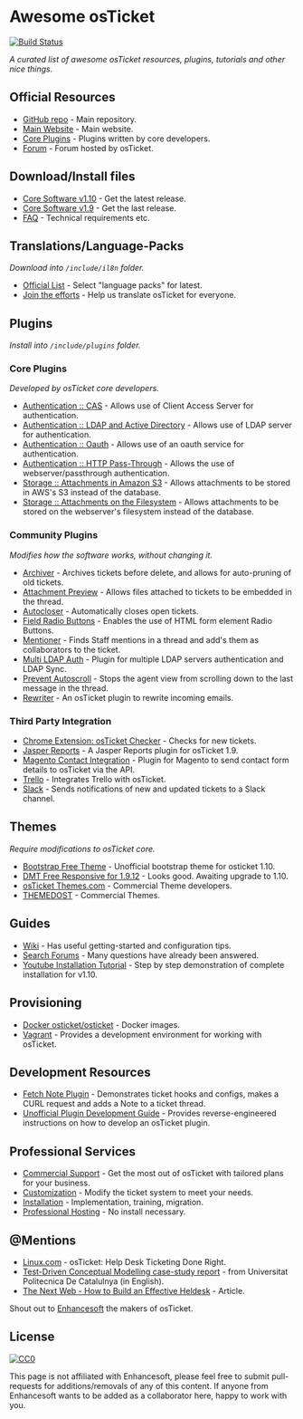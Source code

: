 # Awesome osTicket
[![Build Status](https://travis-ci.org/clonemeagain/awesome-osticket.svg)](https://travis-ci.org/clonemeagain/awesome-osticket/)

*A curated list of awesome osTicket resources, plugins, tutorials and other nice things.*


## Official Resources

* [GitHub repo](https://github.com/osTicket/osTicket) - Main repository.
* [Main Website](http://osticket.com) - Main website.
* [Core Plugins](https://github.com/osTicket/osTicket-plugins) - Plugins written by core developers.
* [Forum](http://www.osticket.com/forum/) - Forum hosted by osTicket.

## Download/Install files

* [Core Software v1.10](http://osticket.com/download/go?dl=osTicket-v1.10.zip) - Get the latest release.
* [Core Software v1.9](http://osticket.com/download/go?dl=osTicket-v1.9.15.zip) - Get the last release.
* [FAQ](http://osticket.com/faq) - Technical requirements etc.

## Translations/Language-Packs
*Download into `/include/il8n` folder.*

* [Official List](http://osticket.com/download#linguas) - Select "language packs" for latest.
* [Join the efforts](https://crowdin.com/project/osticket-official) - Help us translate osTicket for everyone.

## Plugins
*Install into `/include/plugins` folder.*

### Core Plugins
*Developed by osTicket core developers.*

* [Authentication :: CAS](https://github.com/osTicket/osTicket-plugins/tree/develop/auth-cas) - Allows use of Client Access Server for authentication.
* [Authentication :: LDAP and Active Directory](https://github.com/osTicket/osTicket-plugins/tree/develop/auth-ldap) - Allows use of LDAP server for authentication.
* [Authentication :: Oauth](https://github.com/osTicket/osTicket-plugins/tree/develop/auth-oauth) - Allows use of an oauth service for authentication.
* [Authentication :: HTTP Pass-Through](https://github.com/osTicket/osTicket-plugins/tree/develop/auth-passthru) - Allows the use of webserver/passthrough authentication.
* [Storage :: Attachments in Amazon S3](https://github.com/osTicket/osTicket-plugins/tree/develop/storage-s3) - Allows attachments to be stored in AWS's S3 instead of the database.
* [Storage :: Attachments on the Filesystem](https://github.com/osTicket/osTicket-plugins/tree/develop/storage-fs) - Allows attachments to be stored on the webserver's filesystem instead of the database.

### Community Plugins
*Modifies how the software works, without changing it.*

* [Archiver](https://github.com/clonemeagain/osticket-plugin-archiver) - Archives tickets before delete, and allows for auto-pruning of old tickets.
* [Attachment Preview](https://github.com/clonemeagain/attachment_preview) - Allows files attached to tickets to be embedded in the thread.
* [Autocloser](https://github.com/clonemeagain/plugin-autocloser) - Automatically closes open tickets.
* [Field Radio Buttons](https://github.com/Micke1101/OSTicket-plugin-field-radiobuttons) - Enables the use of HTML form element Radio Buttons.
* [Mentioner](https://github.com/clonemeagain/osticket-plugin-mentioner) - Finds Staff mentions in a thread and add's them as collaborators to the ticket.
* [Multi LDAP Auth](https://github.com/philbertphotos/osticket-multildap-auth) - Plugin for multiple LDAP servers authentication and LDAP Sync.
* [Prevent Autoscroll](https://github.com/clonemeagain/osticket-plugin-preventautoscroll) - Stops the agent view from scrolling down to the last message in the thread.
* [Rewriter](https://github.com/clonemeagain/plugin-fwd-rewriter) - An osTicket plugin to rewrite incoming emails.


### Third Party Integration 

* [Chrome Extension: osTicket Checker](https://chrome.google.com/webstore/detail/osticket-checker/kkcdfipbekoniikpigpklbioladkilig?hl=en) - Checks for new tickets.
* [Jasper Reports](https://github.com/meatballcoder/osticket-jasper-plugin) - A Jasper Reports plugin for osTicket 1.9.
* [Magento Contact Integration](https://github.com/CopeX/magento-osticket-api) - Plugin for Magento to send contact form details to osTicket via the API.
* [Trello](https://github.com/kyleladd/OSTicket-Trello-Plugin) - Integrates Trello with osTicket.
* [Slack](https://github.com/clonemeagain/osticket-slack) - Sends notifications of new and updated tickets to a Slack channel.
 

## Themes
*Require modifications to osTicket core.*

* [Bootstrap Free Theme](https://github.com/philbertphotos/osticket-bootstrap-theme) - Unofficial bootstrap theme for osticket 1.10.
* [DMT Free Responsive for 1.9.12](http://osticket.com/forum/discussion/86735/dmt-free-responsive-theme-extended-basic-great-pumpkin-stable-1-0-for-osticket-1-9-12/p1) - Looks good. Awaiting upgrade to 1.10.
* [osTicket Themes.com](https://osticketthemes.com/) - Commercial Theme developers.
* [THEMEDOST](http://themedost.com/) - Commercial Themes.

## Guides

* [Wiki](http://osticket.com/wiki/Main_Page) - Has useful getting-started and configuration tips.
* [Search Forums](https://www.google.com.au/search?q=site%3Aosticket.com) - Many questions have already been answered.
* [Youtube Installation Tutorial](https://www.youtube.com/watch?v=mblutpEstZ4) - Step by step demonstration of complete installation for v1.10.

## Provisioning

* [Docker osticket/osticket](https://hub.docker.com/search/?isAutomated=0&isOfficial=0&page=1&pullCount=0&q=osticket&starCount=1) - Docker images.
* [Vagrant](https://github.com/clonemeagain/osticket-vagrant) - Provides a development environment for working with osTicket.

## Development Resources
* [Fetch Note Plugin](https://github.com/bkonetzny/osticket-fetch-note) - Demonstrates ticket hooks and configs, makes a CURL request and adds a Note to a ticket thread.
* [Unofficial Plugin Development Guide](https://github.com/poctob/OSTEquipmentPlugin/wiki/Plugin-Development-Introduction) - Provides reverse-engineered instructions on how to develop an osTicket plugin.

## Professional Services

* [Commercial Support](http://osticket.com/commercial-support) - Get the most out of osTicket with tailored plans for your business.
* [Customization](http://osticket.com/customization) - Modify the ticket system to meet your needs.
* [Installation](http://osticket.com/professional-installation) - Implementation, training, migration.
* [Professional Hosting](https://supportsystem.com) - No install necessary.

## @Mentions
* [Linux.com](https://www.linux.com/learn/osticket-help-desk-ticketing-done-right) - osTicket: Help Desk Ticketing Done Right.
* [Test-Driven Conceptual Modelling case-study report](http://upcommons.upc.edu/bitstream/handle/2117/12369/osticket_report11.pdf?sequence=1) - from Universitat Politecnica De Catalulnya (in English).
* [The Next Web - How to Build an Effective Heldesk](https://thenextweb.com/entrepreneur/2011/05/31/how/) - Article.

Shout out to [Enhancesoft](http://enhancesoft.com) the makers of osTicket.


## License

[![CC0](https://licensebuttons.net/p/zero/1.0/88x31.png)](https://creativecommons.org/publicdomain/zero/1.0/)

This page is not affiliated with Enhancesoft, please feel free to submit pull-requests for additions/removals of any of this content. 
If anyone from Enhancesoft wants to be added as a collaborator here, happy to work with you.
